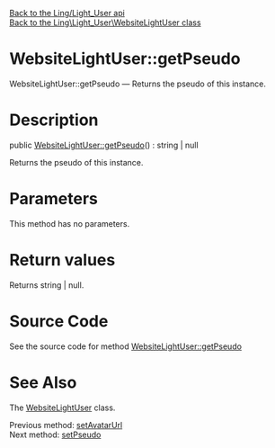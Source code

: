 [Back to the Ling/Light_User api](https://github.com/lingtalfi/Light_User/blob/master/doc/api/Ling/Light_User.md)<br>
[Back to the Ling\Light_User\WebsiteLightUser class](https://github.com/lingtalfi/Light_User/blob/master/doc/api/Ling/Light_User/WebsiteLightUser.md)


WebsiteLightUser::getPseudo
================



WebsiteLightUser::getPseudo — Returns the pseudo of this instance.




Description
================


public [WebsiteLightUser::getPseudo](https://github.com/lingtalfi/Light_User/blob/master/doc/api/Ling/Light_User/WebsiteLightUser/getPseudo.md)() : string | null




Returns the pseudo of this instance.




Parameters
================

This method has no parameters.


Return values
================

Returns string | null.








Source Code
===========
See the source code for method [WebsiteLightUser::getPseudo](https://github.com/lingtalfi/Light_User/blob/master/WebsiteLightUser.php#L333-L336)


See Also
================

The [WebsiteLightUser](https://github.com/lingtalfi/Light_User/blob/master/doc/api/Ling/Light_User/WebsiteLightUser.md) class.

Previous method: [setAvatarUrl](https://github.com/lingtalfi/Light_User/blob/master/doc/api/Ling/Light_User/WebsiteLightUser/setAvatarUrl.md)<br>Next method: [setPseudo](https://github.com/lingtalfi/Light_User/blob/master/doc/api/Ling/Light_User/WebsiteLightUser/setPseudo.md)<br>

